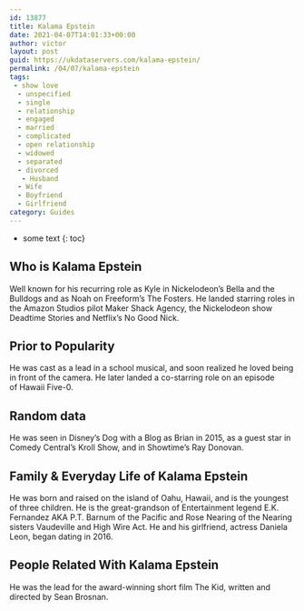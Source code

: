 ```yaml
---
id: 13877
title: Kalama Epstein
date: 2021-04-07T14:01:33+00:00
author: victor
layout: post
guid: https://ukdataservers.com/kalama-epstein/
permalink: /04/07/kalama-epstein
tags:
 - show love
  - unspecified
  - single
  - relationship
  - engaged
  - married
  - complicated
  - open relationship
  - widowed
  - separated
  - divorced
   - Husband
  - Wife
  - Boyfriend
  - Girlfriend
category: Guides
---
```


* some text
{: toc}


## Who is Kalama Epstein



Well known for his recurring role as Kyle in Nickelodeon&#8217;s Bella and the Bulldogs and as Noah on Freeform&#8217;s The Fosters. He landed starring roles in the Amazon Studios pilot Maker Shack Agency, the Nickelodeon show Deadtime Stories and Netflix&#8217;s No Good Nick.

                
                
                
## Prior to Popularity



He was cast as a lead in a school musical, and soon realized he loved being in front of the camera. He later landed a co-starring role on an episode of Hawaii Five-0.

                
                
                
## Random data



He was seen in Disney&#8217;s Dog with a Blog as Brian in 2015, as a guest star in Comedy Central&#8217;s Kroll Show, and in Showtime&#8217;s Ray Donovan.

                
                
                
## Family & Everyday Life of Kalama Epstein



He was born and raised on the island of Oahu, Hawaii, and is the youngest of three children. He is the great-grandson of Entertainment legend E.K. Fernandez AKA P.T. Barnum of the Pacific and Rose Nearing of the Nearing sisters Vaudeville and High Wire Act. He and his girlfriend, actress Daniela Leon, began dating in 2016.

                
                
                
## People Related With Kalama Epstein



He was the lead for the award-winning short film The Kid, written and directed by Sean Brosnan.

                
              
            
          
          
          
